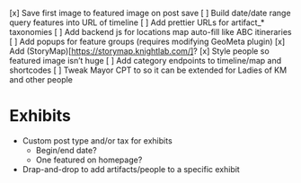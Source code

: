 [x] Save first image to featured image on post save
[ ] Build date/date range query features into URL of timeline
[ ] Add prettier URLs for artifact_* taxonomies
[ ] Add backend js for locations map auto-fill like ABC itineraries
[ ] Add popups for feature groups (requires modifying GeoMeta plugin)
[x] Add (StoryMap)[https://storymap.knightlab.com/]?
[x] Style people so featured image isn’t huge
[ ] Add category endpoints to timeline/map and shortcodes
[ ] Tweak Mayor CPT to so it can be extended for Ladies of KM and other people

# Exhibits

- Custom post type and/or tax for exhibits
	- Begin/end date?
	- One featured on homepage?
- Drap-and-drop to add artifacts/people to a specific exhibit
